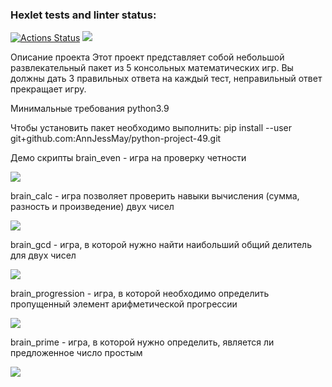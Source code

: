 ### Hexlet tests and linter status:
[![Actions Status](https://github.com/AnnJessMay/python-project-49/workflows/hexlet-check/badge.svg)](https://github.com/AnnJessMay/python-project-49/actions)
<a href="https://codeclimate.com/github/AnnJessMay/python-project-49/maintainability"><img src="https://api.codeclimate.com/v1/badges/d8c96b7785fe03c09fe5/maintainability" /></a>

Описание проекта
Этот проект представляет собой небольшой развлекательный пакет из 5 консольных математических игр. Вы должны дать 3 правильных ответа на каждый тест, неправильный ответ прекращает игру.

Минимальные требования
python3.9

Чтобы установить пакет необходимо выполнить:
pip install --user git+github.com:AnnJessMay/python-project-49.git

Демо скрипты
brain_even - игра на проверку четности

<a href="https://asciinema.org/a/13zkaHvJ0PT8HgQ0Wu86wG5Pw" target="_blank"><img src="https://asciinema.org/a/13zkaHvJ0PT8HgQ0Wu86wG5Pw.svg" /></a>

brain_calc - игра позволяет проверить навыки вычисления (сумма, разность и произведение) двух чисел

<a href="https://asciinema.org/a/JGVfLfUq1eu0AayyHLaZPCQ7U" target="_blank"><img src="https://asciinema.org/a/JGVfLfUq1eu0AayyHLaZPCQ7U.svg" /></a>

brain_gcd - игра, в которой нужно найти наибольший общий делитель для двух чисел

<a href="https://asciinema.org/a/rC4MDcn3JOIpjVNfm4v8R2yXn" target="_blank"><img src="https://asciinema.org/a/rC4MDcn3JOIpjVNfm4v8R2yXn.svg" /></a>

brain_progression - игра, в которой необходимо определить пропущенный элемент арифметической прогрессии

<a href="https://asciinema.org/a/ED4O7FeINAreSkZcBG7rpvN7o" target="_blank"><img src="https://asciinema.org/a/ED4O7FeINAreSkZcBG7rpvN7o.svg" /></a>

brain_prime - игра, в которой нужно определить, является ли предложенное число простым

<a href="https://asciinema.org/a/daGMdyzF23UhEYUx8vPp1leLe" target="_blank"><img src="https://asciinema.org/a/daGMdyzF23UhEYUx8vPp1leLe.svg" /></a>

